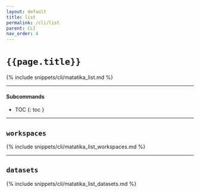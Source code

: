```yaml
---
layout: default
title: list
permalink: /cli/list
parent: CLI
nav_order: 4
---
```


# `{{page.title}}`

{% include snippets/cli/matatika_list.md %}

---

#### Subcommands

- TOC
{: toc }

---

## `workspaces`
{% include snippets/cli/matatika_list_workspaces.md %}

---

## `datasets`
{% include snippets/cli/matatika_list_datasets.md %}
